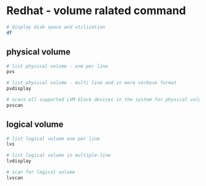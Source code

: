 # Redhat - volume ralated command

```bash
# display disk space and utilization
df
```

## physical volume
```bash
# list physical volume - one per line
pvs

# list physical volume - multi line and in more verbose format
pvdisplay 

# scans all supported LVM block devices in the system for physical volumes
pvscan
```

## logical volume
```bash
# list logical volume one per line
lvs

# list logical volume in multiple-line
lvdisplay

# scan for logical volume
lvscan
```
